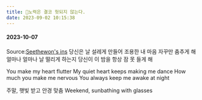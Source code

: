 ```yaml
---
title: 👋노력은 결코 헛되지 않는다.
date: 2023-09-02 10:15:38
---
```


#### 2023-10-07
Source:[Seethewon's ins](https://www.instagram.com/p/CwxY2U-rg-D/)
당신은 날 설레게 만들어
조용한 내 마음 자꾸만 춤추게 해
얼마나 얼마나 날 떨리게 하는지
당신이 이 밤을 항상 잠 못 들게 해

You make my heart flutter
My quiet heart keeps making me dance
How much you make me nervous
You always keep me awake at night


주말, 햇빛 받고 안경 맞춤
Weekend, sunbathing with glasses